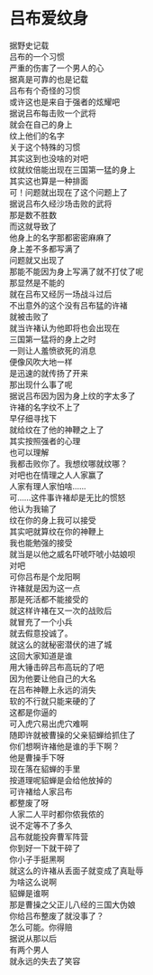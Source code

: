 # 吕布爱纹身

据野史记载  
吕布的一个习惯  
严重的伤害了一个男人的心  
据真是可靠的也是记载  
吕布有个奇怪的习惯  
或许这也是来自于强者的炫耀吧  
据说吕布每击败一个武将  
就会在自己的身上  
纹上他们的名字  
关于这个特殊的习惯  
其实这到也没啥的对吧  
纹就纹倍能出现在三国第一猛的身上  
其实这也算是一种排面  
可！问题就出现在了这个问题上了  
据说吕布久经沙场击败的武将  
那是数不胜数  
而这就导致了  
他身上的名字那都密密麻麻了  
身上差不多都写满了  
问题就又出现了  
那能不能因为身上写满了就不打仗了呢  
那显然是不能的  
就在吕布又经厉一场战斗过后  
不出意外的这个没有吕布猛的许褚  
就被击败了  
就当许褚认为他即将也会出现在  
三国第一猛将的身上之时  
一则让人羞愤欲死的消息  
便像风吹大地一样  
是迅速的就传扬了开来  
那出现什么事了呢  
据说吕布因为因为身上纹的字太多了  
许褚的名字纹不上了  
早仔细寻找下  
就给纹在了他的神鞭之上了  
其实按照强者的心理  
也可以理解  
我都击败你了。我想纹哪就纹哪？  
对吧也在情理之人人家赢了  
人家有理人家怕啥……  
可……这件事许褚却是无比的惯怒  
他认为我输了  
纹在你的身上我可以接受  
其实吧就算纹在你的神鞭上  
我也能勉强的接受  
就当是以他之威名吓唬吓唬小姑娘呗  
对吧  
可你吕布是个龙阳啊  
许褚就是因为这一点  
那是死活都不能接受的  
就这样许褚在又一次的战败后  
就冒充了一个小兵  
就去假意投诚了。  
就这么的就秘密潜伏的进了城  
这回大家知道是谁  
用大锤击碎吕布高玩的了吧  
因为他要让他自己的大名  
在吕布神鞭上永远的消失  
软的不行就只能来硬的了  
这都是你逼的  
可入虎穴易出虎穴难啊  
随即许就被曹操的父亲貂蝉给抓住了  
你们想啊许褚他是谁的手下啊？  
他是曹操手下呀  
现在落在貂蝉的手里  
按道理呢貂蝉是会给他放掉的  
可许褚给人家吕布  
都整废了呀  
人家二人平时都你侬我侬的  
说不定等不了多久  
吕布就能投奔曹军阵营  
你到好一下就干碎了  
你小子手挺黑啊  
就这么的许褚从丢面子就变成了真耻辱  
为啥这么说啊  
貂蝉是谁啊  
那是曹操之父正儿八经的三国大伪娘  
你给吕布整废了就没事了？  
怎么可能。你得赔  
据说从那以后  
有两个男人  
就永远的失去了笑容  
